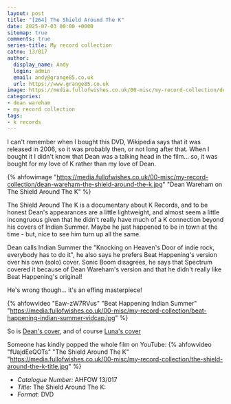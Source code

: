 ```yaml
---
layout: post
title: "[264] The Shield Around The K"
date: 2025-07-03 00:00 +0000
sitemap: true
comments: true
series-title: My record collection
catno: 13/017
author:
  display_name: Andy
  login: admin
  email: andy@grange85.co.uk
  url: https://www.grange85.co.uk
image: https://media.fullofwishes.co.uk/00-misc/my-record-collection/dean-wareham-the-shield-around-the-k.jpg
categories:
- dean wareham
- my record collection
tags:
- k records
---
```

I can't remember when I bought this DVD, Wikipedia says that it was released in 2006, so it was probably then, or not long after that. When I bought it I didn't know that Dean was a talking head in the film... so, it was bought for my love of K rather than my love of Dean.

{% ahfowimage "https://media.fullofwishes.co.uk/00-misc/my-record-collection/dean-wareham-the-shield-around-the-k.jpg" "Dean Wareham on The Shield Around The K" %}

The Shield Around The K is a documentary about K Records, and to be honest Dean's appearances are a little lightweight, and almost seem a little incongruous given that he didn't really have much of a K connection beyond his covers of Indian Summer. Maybe he just happened to be in town at the time - but, nice to see him turn up all the same.

Dean calls Indian Summer the "Knocking on Heaven's Door of indie rock, everybody has to do it", he also says he prefers Beat Happening's version over his own (solo) cover. Sonic Boom disagrees, he says that Spectrum covered it because of Dean Wareham's version and that he didn't really like Beat Happening's original! 

He's wrong though... it's an effing masterpiece!

{% ahfowvideo "Eaw-zW7RVus" "Beat Happening Indian Summer" "https://media.fullofwishes.co.uk/00-misc/my-record-collection/beat-happening-indian-summer-vidcap.jpg" %}

So is [Dean's cover](/2013/01/18/audio-lost-tracks-dean-wareham-indian-summer/), and of course [Luna's cover](/2023/11/02/my-record-collection-083-luna-indian-summer-12/)

Someone has kindly popped the whole film on YouTube:
{% ahfowvideo "fUajdEeQOTs" "The Shield Around The K" "https://media.fullofwishes.co.uk/00-misc/my-record-collection/the-shield-around-the-k-title.jpg" %}

 - *Catalogue Number:* AHFOW 13/017
 - *Title:* The Shield Around The K: 
 - *Format:* DVD
